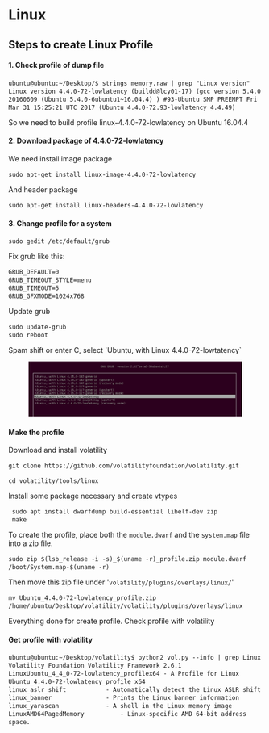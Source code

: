 # Linux

## Steps to create Linux Profile



#### 1.  Check profile of dump file

```
ubuntu@ubuntu:~/Desktop/$ strings memory.raw | grep "Linux version"
Linux version 4.4.0-72-lowlatency (buildd@lcy01-17) (gcc version 5.4.0 20160609 (Ubuntu 5.4.0-6ubuntu1~16.04.4) ) #93-Ubuntu SMP PREEMPT Fri Mar 31 15:25:21 UTC 2017 (Ubuntu 4.4.0-72.93-lowlatency 4.4.49)
```

So we need to build profile  linux-4.4.0-72-lowlatency on Ubuntu 16.04.4

#### 2. Download package of 4.4.0-72-lowlatency

We need install image package

```
sudo apt-get install linux-image-4.4.0-72-lowlatency 
```

And header package&#x20;

```
sudo apt-get install linux-headers-4.4.0-72-lowlatency 
```

#### 3. Change profile for a  system

```
sudo gedit /etc/default/grub
```

Fix grub like this:

```
GRUB_DEFAULT=0
GRUB_TIMEOUT_STYLE=menu
GRUB_TIMEOUT=5
GRUB_GFXMODE=1024x768
```

Update grub

```
sudo update-grub
sudo reboot
```

Spam shift or enter C, select \`Ubuntu, with Linux 4.4.0-72-lowtatency\`

<figure><img src="../../../.gitbook/assets/image (1) (1).png" alt=""><figcaption></figcaption></figure>

#### Make the profile&#x20;

Download and install volatility

```
git clone https://github.com/volatilityfoundation/volatility.git
```

```
cd volatility/tools/linux
```

Install some package necessary and create vtypes

```
 sudo apt install dwarfdump build-essential libelf-dev zip
 make
```

To create the profile, place both the `module.dwarf` and the `system.map` file into a zip file.&#x20;

```
sudo zip $(lsb_release -i -s)_$(uname -r)_profile.zip module.dwarf /boot/System.map-$(uname -r)
```

Then move this zip file under '`volatility/plugins/overlays/linux/`'

```
mv Ubuntu_4.4.0-72-lowlatency_profile.zip /home/ubuntu/Desktop/volatility/volatility/plugins/overlays/linux
```

Everything done for create profile. Check profile with volatility

#### Get profile with volatility

```
ubuntu@ubuntu:~/Desktop/volatility$ python2 vol.py --info | grep Linux
Volatility Foundation Volatility Framework 2.6.1
LinuxUbuntu_4_4_0-72-lowlatency_profilex64 - A Profile for Linux Ubuntu_4.4.0-72-lowlatency_profile x64
linux_aslr_shift           - Automatically detect the Linux ASLR shift
linux_banner               - Prints the Linux banner information
linux_yarascan             - A shell in the Linux memory image
LinuxAMD64PagedMemory          - Linux-specific AMD 64-bit address space.
```
